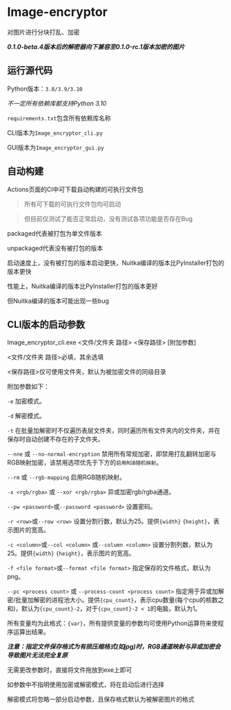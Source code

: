 # Image-encryptor
对图片进行分块打乱、加密

***0.1.0-beta.4版本后的解密器向下兼容至0.1.0-rc.1版本加密的图片***

## 运行源代码

Python版本：`3.8/3.9/3.10`

_不一定所有依赖库都支持Python 3.10_

`requirements.txt`包含所有依赖库名称

CLI版本为`Image_encryptor_cli.py`

GUI版本为`Image_encryptor_gui.py`

## 自动构建

Actions页面的CI中可下载自动构建的可执行文件包

>所有可下载的可执行文件包均可启动

>但目前仅测试了能否正常启动，没有测试各项功能是否存在Bug

packaged代表被打包为单文件版本

unpackaged代表没有被打包的版本

启动速度上，没有被打包的版本启动更快，Nuitka编译的版本比PyInstaller打包的版本更快

性能上，Nuitka编译的版本比PyInstaller打包的版本更好

但Nuitka编译的版本可能出现一些bug

## CLI版本的启动参数

Image_encryptor_cli.exe <文件/文件夹 路径> <保存路径> [附加参数]

<文件/文件夹 路径>必填，其余选填

<保存路径>仅可使用文件夹，默认为被加密文件的同级目录

附加参数如下：

`-e` 加密模式。

`-d` 解密模式。

`-t` 在批量加解密时不仅遍历表层文件夹，同时遍历所有文件夹内的文件夹，并在保存时自动创建不存在的子文件夹。

`--nne` 或 `--no-normal-encryption` 禁用所有常规加密，即禁用打乱翻转加密与RGB映射加密，该禁用选项优先于下方的`启用RGB随机映射`。

`--rm` 或 `--rgb-mapping` 启用RGB随机映射。

`-x <rgb/rgba>` 或 `--xor <rgb/rgba>` 异或加密rgb/rgba通道。

`--pw <password>`或`--password <password>` 设置密码。

`-r <row>`或`--row <row>` 设置分割行数，默认为25。提供`{width}` `{height}`，表示图片的宽高。

`-c <column>`或`--col <column>` 或`--column <column>` 设置分割列数，默认为25。提供`{width}` `{height}`，表示图片的宽高。

`-f <file format>`或`--format <file format>` 指定保存的文件格式，默认为png。

`--pc <process count>` 或 `--process-count <process count>` 指定用于异或加解密/批量加解密的进程池大小。提供`{cpu_count}`，表示cpu数量(每个cpu的核数之和)，默认为`{cpu_count}-2`，对于`{cpu_count}-2 < 1`的电脑，默认为1。

所有变量均为此格式：`{var}`，所有提供变量的参数均可使用Python运算符来使程序运算出结果。

***注意：指定文件保存格式为有损压缩格式(如jpg)时，RGB通道映射与异或加密会导致图片无法完全复原***

无需更改参数时，直接将文件拖放到exe上即可

如参数中不指明使用加密或解密模式，将在启动后进行选择

解密模式将忽略一部分启动参数，且保存格式默认为被解密图片的格式
